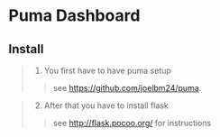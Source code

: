 Puma Dashboard
===============

Install
----------

> 1) You first have to have puma setup
>> see https://github.com/joelbm24/puma.

> 2) After that you have to install flask
>> see http://flask.pocoo.org/ for instructions
